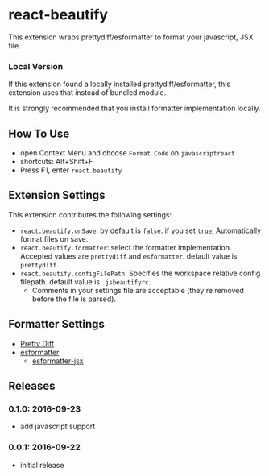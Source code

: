 # react-beautify

This extension wraps prettydiff/esformatter to format your javascript, JSX file.

### Local Version

If this extension found a locally installed prettydiff/esformatter, this extension uses that instead of bundled module.

It is strongly recommended that you install formatter implementation locally.

## How To Use

* open Context Menu and choose `Format Code` on `javascriptreact`
* shortcuts: Alt+Shift+F
* Press F1, enter `react.beautify`

## Extension Settings

This extension contributes the following settings:

* `react.beautify.onSave`: by default is `false`. if you set `true`, Automatically format files on save.
* `react.beautify.formatter`: select the formatter implementation. Accepted values are `prettydiff` and `esformatter`. default value is `prettydiff`. 
* `react.beautify.configFilePath`: Specifies the workspace relative config filepath. default value is `.jsbeautifyrc`.
  * Comments in your settings file are acceptable (they're removed before the file is parsed).

## Formatter Settings

* [Pretty Diff](http://prettydiff.com/documentation.xhtml)
* [esformatter](https://github.com/millermedeiros/esformatter/blob/master/doc/config.md)
  * [esformatter-jsx](https://github.com/royriojas/esformatter-jsx#config)

## Releases
### 0.1.0: 2016-09-23
* add javascript support

### 0.0.1: 2016-09-22
* initial release
